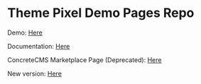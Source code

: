 # Theme Pixel Demo Pages Repo

Demo: [Here](https://shahroq.github.io/theme_pixel_demo) 

Documentation: [Here](https://github.com/shahroq/theme_pixel_docs/tree/2.4.0) 

ConcreteCMS Marketplace Page (Deprecated): [Here](https://www.concrete5.org/marketplace/themes/pixel/)

New version: [Here](https://market.concretecms.com/products/pixel-9/2140e37d-cf89-11ee-b9df-0a97d4ce16b9)